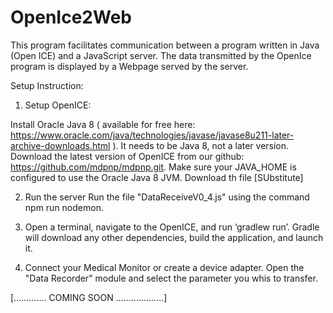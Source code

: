 # OpenIce2Web

This program facilitates communication between a program written in Java (Open ICE) and a JavaScript server.
The data transmitted by the OpenIce program is displayed by a Webpage served by the server.

Setup Instruction:

1. Setup OpenICE: 

Install Oracle Java 8 ( available for free here: https://www.oracle.com/java/technologies/javase/javase8u211-later-archive-downloads.html ). It needs to be Java 8, not a later version. 
Download the latest version of OpenICE from our github: https://github.com/mdpnp/mdpnp.git.
Make sure your JAVA_HOME is configured to use the Oracle Java 8 JVM.
Download th file [SUbstitute]



2. Run the server
  Run the file "DataReceiveV0_4.js" using the command npm run nodemon.
  
  

3. Open a terminal, navigate to the OpenICE, and run ‘gradlew run’. Gradle will download any other dependencies, build the application, and launch it.
4. Connect your Medical Monitor or create a device adapter. Open the "Data Recorder" module and select the parameter you whis to transfer.


[............. COMING SOON ...................]
